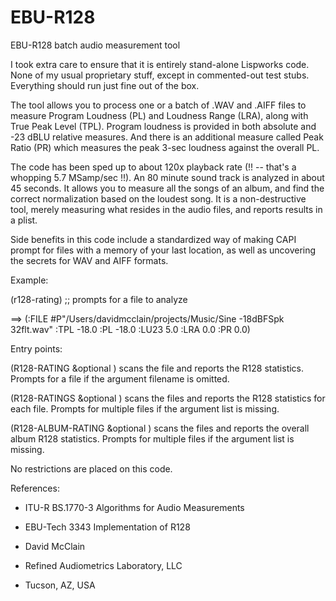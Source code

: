 # EBU-R128
EBU-R128 batch audio measurement tool

I took extra care to ensure that it is entirely stand-alone Lispworks
code. None of my usual proprietary stuff, except in commented-out test
stubs. Everything should run just fine out of the box.

The tool allows you to process one or a batch of .WAV and .AIFF files
to measure Program Loudness (PL) and Loudness Range (LRA), along with
True Peak Level (TPL). Program loudness is provided in both absolute
and -23 dBLU relative measures. And there is an additional measure
called Peak Ratio (PR) which measures the peak 3-sec loudness against
the overall PL.

The code has been sped up to about 120x playback rate (!! -- that's a
whopping 5.7 MSamp/sec !!). An 80 minute sound track is analyzed in
about 45 seconds. It allows you to measure all the songs of an album,
and find the correct normalization based on the loudest song. It is a
non-destructive tool, merely measuring what resides in the audio
files, and reports results in a plist.

Side benefits in this code include a standardized way of making CAPI
prompt for files with a memory of your last location, as well as
uncovering the secrets for WAV and AIFF formats.

Example:

(r128-rating)  ;; prompts for a file to analyze

==> (:FILE #P"/Users/davidmcclain/projects/Music/Sine -18dBFSpk
32flt.wav" :TPL -18.0 :PL -18.0 :LU23 5.0 :LRA 0.0 :PR 0.0)


Entry points:  

(R128-RATING &optional <filename>)
   scans the file and reports the R128 statistics. Prompts for a file if the
    argument filename is omitted.

(R128-RATINGS &optional <list-of-filenames>)
   scans the files and reports the R128 statistics for each file. Prompts for
   multiple files if the argument list is missing.

(R128-ALBUM-RATING &optional <list-of-filenames>)
   scans the files and reports the overall album R128 statistics. Prompts for
    multiple files if the argument list is missing.


No restrictions are placed on this code.

References:
- ITU-R BS.1770-3 Algorithms for Audio Measurements
- EBU-Tech 3343 Implementation of R128

- David McClain
- Refined Audiometrics Laboratory, LLC
- Tucson, AZ, USA
